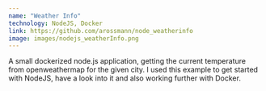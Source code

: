 ```yaml
---
name: "Weather Info"
technology: NodeJS, Docker
link: https://github.com/arossmann/node_weatherinfo
image: images/nodejs_weatherInfo.png
---
```

A small dockerized node.js application, getting the current temperature from openweathermap for the given city.
I used this example to get started with NodeJS, have a look into it and also working further with Docker.
